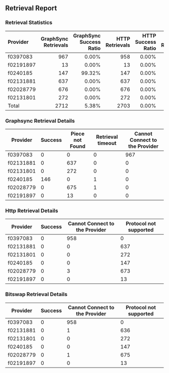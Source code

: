 ## Retrieval Report
### Retrieval Statistics
| Provider  | GraphSync Retrievals | GraphSync Success Ratio | HTTP Retrievals | HTTP Success Ratio | Bitswap Retrievals | Bitswap Success Ratio |
| :-------- | -------------------: | ----------------------: | --------------: | -----------------: | -----------------: | --------------------: |
| f0397083  |                  967 |                   0.00% |             958 |              0.00% |                958 |                 0.00% |
| f02191897 |                   13 |                   0.00% |              13 |              0.00% |                 13 |                 0.00% |
| f0240185  |                  147 |                  99.32% |             147 |              0.00% |                147 |                 0.00% |
| f02131881 |                  637 |                   0.00% |             637 |              0.00% |                637 |                 0.00% |
| f02028779 |                  676 |                   0.00% |             676 |              0.00% |                676 |                 0.00% |
| f02131801 |                  272 |                   0.00% |             272 |              0.00% |                272 |                 0.00% |
| Total     |                 2712 |                   5.38% |            2703 |              0.00% |               2703 |                 0.00% |

### Graphsync Retrieval Details
| Provider  | Success | Piece not Found | Retrieval timeout | Cannot Connect to the Provider |
| --------- | ------- | --------------- | ----------------- | ------------------------------ |
| f0397083  | 0       | 0               | 0                 | 967                            |
| f02131881 | 0       | 637             | 0                 | 0                              |
| f02131801 | 0       | 272             | 0                 | 0                              |
| f0240185  | 146     | 0               | 1                 | 0                              |
| f02028779 | 0       | 675             | 1                 | 0                              |
| f02191897 | 0       | 13              | 0                 | 0                              |

### Http Retrieval Details
| Provider  | Success | Cannot Connect to the Provider | Protocol not supported |
| --------- | ------- | ------------------------------ | ---------------------- |
| f0397083  | 0       | 958                            | 0                      |
| f02131881 | 0       | 0                              | 637                    |
| f02131801 | 0       | 0                              | 272                    |
| f0240185  | 0       | 0                              | 147                    |
| f02028779 | 0       | 3                              | 673                    |
| f02191897 | 0       | 0                              | 13                     |

### Bitswap Retrieval Details
| Provider  | Success | Cannot Connect to the Provider | Protocol not supported |
| --------- | ------- | ------------------------------ | ---------------------- |
| f0397083  | 0       | 958                            | 0                      |
| f02131881 | 0       | 1                              | 636                    |
| f02131801 | 0       | 0                              | 272                    |
| f0240185  | 0       | 0                              | 147                    |
| f02028779 | 0       | 1                              | 675                    |
| f02191897 | 0       | 0                              | 13                     |
